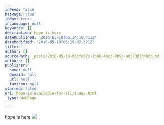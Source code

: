 ```yaml
---
inFeed: false
hasPage: true
inNav: true
inLanguage: null
keywords: []
description: hope is here
datePublished: '2016-05-10T06:24:10.411Z'
dateModified: '2016-05-10T06:19:02.321Z'
title: ''
author: []
sourcePath: _posts/2016-05-10-d63fe57c-1bb6-4bcc-9b5c-a0c73873f06b.md
authors: []
publisher:
  name: null
  domain: null
  url: null
  favicon: null
starred: false
url: hope-is-available-for-all/index.html
_type: WebPage

---
```

hope is here
![](https://the-grid-user-content.s3-us-west-2.amazonaws.com/9088e21b-9a3c-4f71-a2d7-9221bfb41464.jpg)